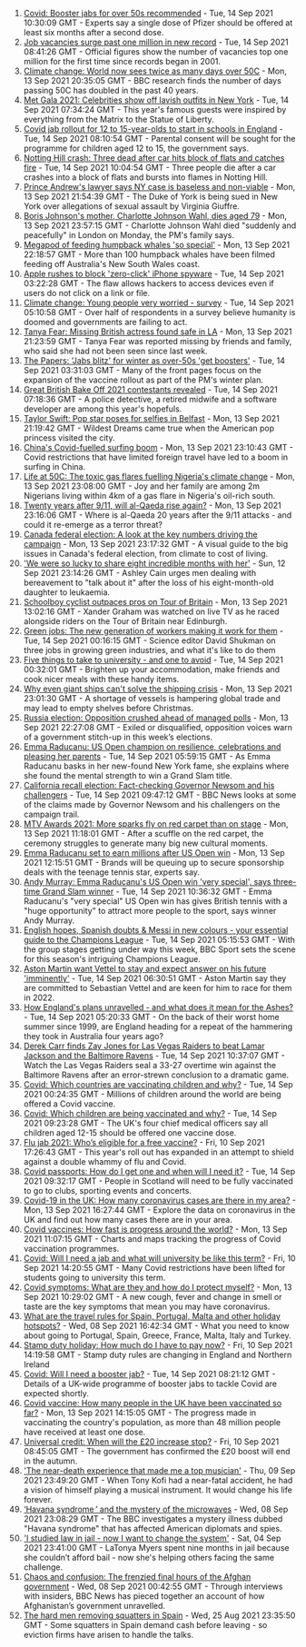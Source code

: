 1. [Covid: Booster jabs for over 50s recommended](https://www.bbc.co.uk/news/health-58550833?at_medium=RSS&at_campaign=KARANGA) - Tue, 14 Sep 2021 10:30:09 GMT - Experts say a single dose of Pfizer should be offered at least six months after a second dose.
2. [Job vacancies surge past one million in new record](https://www.bbc.co.uk/news/business-58543554?at_medium=RSS&at_campaign=KARANGA) - Tue, 14 Sep 2021 08:41:26 GMT - Official figures show the number of vacancies top one million for the first time since records began in 2001.
3. [Climate change: World now sees twice as many days over 50C](https://www.bbc.co.uk/news/science-environment-58494641?at_medium=RSS&at_campaign=KARANGA) - Mon, 13 Sep 2021 20:35:05 GMT - BBC research finds the number of days passing 50C has doubled in the past 40 years.
4. [Met Gala 2021: Celebrities show off lavish outfits in New York](https://www.bbc.co.uk/news/world-us-canada-58553594?at_medium=RSS&at_campaign=KARANGA) - Tue, 14 Sep 2021 07:34:24 GMT - This year's famous guests were inspired by everything from the Matrix to the Statue of Liberty.
5. [Covid jab rollout for 12 to 15-year-olds to start in schools in England](https://www.bbc.co.uk/news/uk-58552769?at_medium=RSS&at_campaign=KARANGA) - Tue, 14 Sep 2021 08:10:54 GMT - Parental consent will be sought for the programme for children aged 12 to 15, the government says.
6. [Notting Hill crash: Three dead after car hits block of flats and catches fire](https://www.bbc.co.uk/news/uk-england-london-58555703?at_medium=RSS&at_campaign=KARANGA) - Tue, 14 Sep 2021 10:04:54 GMT - Three people die after a car crashes into a block of flats and bursts into flames in Notting Hill.
7. [Prince Andrew's lawyer says NY case is baseless and non-viable](https://www.bbc.co.uk/news/uk-58550197?at_medium=RSS&at_campaign=KARANGA) - Mon, 13 Sep 2021 21:54:39 GMT - The Duke of York is being sued in New York over allegations of sexual assault by Virginia Giuffre.
8. [Boris Johnson's mother, Charlotte Johnson Wahl, dies aged 79](https://www.bbc.co.uk/news/uk-politics-58548437?at_medium=RSS&at_campaign=KARANGA) - Mon, 13 Sep 2021 23:57:15 GMT - Charlotte Johnson Wahl died "suddenly and peacefully" in London on Monday, the PM's family says.
9. [Megapod of feeding humpback whales 'so special'](https://www.bbc.co.uk/news/world-australia-58552939?at_medium=RSS&at_campaign=KARANGA) - Mon, 13 Sep 2021 22:18:57 GMT - More than 100 humpback whales have been filmed feeding off Australia's New South Wales coast.
10. [Apple rushes to block 'zero-click' iPhone spyware](https://www.bbc.co.uk/news/business-58540936?at_medium=RSS&at_campaign=KARANGA) - Tue, 14 Sep 2021 03:22:28 GMT - The flaw allows hackers to access devices even if users do not click on a link or file.
11. [Climate change: Young people very worried - survey](https://www.bbc.co.uk/news/world-58549373?at_medium=RSS&at_campaign=KARANGA) - Tue, 14 Sep 2021 05:10:58 GMT - Over half of respondents in a survey believe humanity is doomed and governments are failing to act.
12. [Tanya Fear: Missing British actress found safe in LA](https://www.bbc.co.uk/news/entertainment-arts-58549883?at_medium=RSS&at_campaign=KARANGA) - Mon, 13 Sep 2021 21:23:59 GMT - Tanya Fear was reported missing by friends and family, who said she had not been seen since last week.
13. [The Papers: 'Jabs blitz' for winter as over-50s 'get boosters'](https://www.bbc.co.uk/news/blogs-the-papers-58553029?at_medium=RSS&at_campaign=KARANGA) - Tue, 14 Sep 2021 03:31:03 GMT - Many of the front pages focus on the expansion of the vaccine rollout as part of the PM's winter plan.
14. [Great British Bake Off 2021 contestants revealed](https://www.bbc.co.uk/news/entertainment-arts-58544950?at_medium=RSS&at_campaign=KARANGA) - Tue, 14 Sep 2021 07:18:36 GMT - A police detective, a retired midwife and a software developer are among this year's hopefuls.
15. [Taylor Swift: Pop star poses for selfies in Belfast](https://www.bbc.co.uk/news/uk-northern-ireland-58551992?at_medium=RSS&at_campaign=KARANGA) - Mon, 13 Sep 2021 21:19:42 GMT - Wildest Dreams came true when the American pop princess visited the city.
16. [China's Covid-fuelled surfing boom](https://www.bbc.co.uk/news/world-asia-58552057?at_medium=RSS&at_campaign=KARANGA) - Mon, 13 Sep 2021 23:10:43 GMT - Covid restrictions that have limited foreign travel have led to a boom in surfing in China.
17. [Life at 50C: The toxic gas flares fuelling Nigeria's climate change](https://www.bbc.co.uk/news/world-africa-58549010?at_medium=RSS&at_campaign=KARANGA) - Mon, 13 Sep 2021 23:08:00 GMT - Joy and her family are among 2m Nigerians living within 4km of a gas flare in Nigeria's oil-rich south.
18. [Twenty years after 9/11, will al-Qaeda rise again?](https://www.bbc.co.uk/news/world-asia-58551970?at_medium=RSS&at_campaign=KARANGA) - Mon, 13 Sep 2021 23:16:06 GMT - Where is al-Qaeda 20 years after the 9/11 attacks - and could it re-emerge as a terror threat?
19. [Canada federal election: A look at the key numbers driving the campaign](https://www.bbc.co.uk/news/world-us-canada-58426147?at_medium=RSS&at_campaign=KARANGA) - Mon, 13 Sep 2021 23:17:32 GMT - A visual guide to the big issues in Canada's federal election, from climate to cost of living.
20. ['We were so lucky to share eight incredible months with her'](https://www.bbc.co.uk/news/uk-58523545?at_medium=RSS&at_campaign=KARANGA) - Sun, 12 Sep 2021 23:14:26 GMT - Ashley Cain urges men dealing with bereavement to "talk about it" after the loss of his eight-month-old daughter to leukaemia.
21. [Schoolboy cyclist outpaces pros on Tour of Britain](https://www.bbc.co.uk/news/uk-scotland-glasgow-west-58503012?at_medium=RSS&at_campaign=KARANGA) - Mon, 13 Sep 2021 13:02:16 GMT - Xander Graham was watched on live TV as he raced alongside riders on the Tour of Britain near Edinburgh.
22. [Green jobs: The new generation of workers making it work for them](https://www.bbc.co.uk/news/science-environment-58549135?at_medium=RSS&at_campaign=KARANGA) - Tue, 14 Sep 2021 00:16:15 GMT - Science editor David Shukman on three jobs in growing green industries, and what it's like to do them
23. [Five things to take to university - and one to avoid](https://www.bbc.co.uk/news/education-58545266?at_medium=RSS&at_campaign=KARANGA) - Tue, 14 Sep 2021 00:32:01 GMT - Brighten up your accommodation, make friends and cook nicer meals with these handy items.
24. [Why even giant ships can't solve the shipping crisis](https://www.bbc.co.uk/news/business-58479148?at_medium=RSS&at_campaign=KARANGA) - Mon, 13 Sep 2021 23:01:30 GMT - A shortage of vessels is hampering global trade and may lead to empty shelves before Christmas.
25. [Russia election: Opposition crushed ahead of managed polls](https://www.bbc.co.uk/news/world-europe-58504603?at_medium=RSS&at_campaign=KARANGA) - Mon, 13 Sep 2021 22:27:08 GMT - Exiled or disqualified, opposition voices warn of a government stitch-up in this week’s elections.
26. [Emma Raducanu: US Open champion on resilience, celebrations and pleasing her parents](https://www.bbc.co.uk/sport/tennis/58545870?at_medium=RSS&at_campaign=KARANGA) - Tue, 14 Sep 2021 05:59:15 GMT - As Emma Raducanu basks in her new-found New York fame, she explains where she found the mental strength to win a Grand Slam title.
27. [California recall election: Fact-checking Governor Newsom and his challengers](https://www.bbc.co.uk/news/58491575?at_medium=RSS&at_campaign=KARANGA) - Tue, 14 Sep 2021 09:47:12 GMT - BBC News looks at some of the claims made by Governor Newsom and his challengers on the campaign trail.
28. [MTV Awards 2021: More sparks fly on red carpet than on stage](https://www.bbc.co.uk/news/entertainment-arts-58543114?at_medium=RSS&at_campaign=KARANGA) - Mon, 13 Sep 2021 11:18:01 GMT - After a scuffle on the red carpet, the ceremony struggles to generate many big new cultural moments.
29. [Emma Raducanu set to earn millions after US Open win](https://www.bbc.co.uk/news/business-58508806?at_medium=RSS&at_campaign=KARANGA) - Mon, 13 Sep 2021 12:15:51 GMT - Brands will be queuing up to secure sponsorship deals with the teenage tennis star, experts say.
30. [Andy Murray: Emma Raducanu's US Open win 'very special', says three-time Grand Slam winner](https://www.bbc.co.uk/sport/tennis/58551910?at_medium=RSS&at_campaign=KARANGA) - Tue, 14 Sep 2021 10:36:32 GMT - Emma Raducanu's "very special" US Open win has gives British tennis with a "huge opportunity" to attract more people to the sport, says winner Andy Murray.
31. [English hopes, Spanish doubts & Messi in new colours - your essential guide to the Champions League](https://www.bbc.co.uk/sport/football/58508913?at_medium=RSS&at_campaign=KARANGA) - Tue, 14 Sep 2021 05:15:53 GMT - With the group stages getting under way this week, BBC Sport sets the scene for this season's intriguing Champions League.
32. [Aston Martin want Vettel to stay and expect answer on his future 'imminently'](https://www.bbc.co.uk/sport/formula1/58551260?at_medium=RSS&at_campaign=KARANGA) - Tue, 14 Sep 2021 06:30:51 GMT - Aston Martin say they are committed to Sebastian Vettel and are keen for him to race for them in 2022.
33. [How England's plans unravelled - and what does it mean for the Ashes?](https://www.bbc.co.uk/sport/cricket/58544156?at_medium=RSS&at_campaign=KARANGA) - Tue, 14 Sep 2021 05:20:33 GMT - On the back of their worst home summer since 1999, are England heading for a repeat of the hammering they took in Australia four years ago?
34. [Derek Carr finds Zay Jones for Las Vegas Raiders to beat Lamar Jackson and the Baltimore Ravens](https://www.bbc.co.uk/sport/av/american-football/58559194?at_medium=RSS&at_campaign=KARANGA) - Tue, 14 Sep 2021 10:37:07 GMT - Watch the Las Vegas Raiders seal a 33-27 overtime win against the Baltimore Ravens after an error-strewn conclusion to a dramatic game.
35. [Covid: Which countries are vaccinating children and why?](https://www.bbc.co.uk/news/health-58516207?at_medium=RSS&at_campaign=KARANGA) - Tue, 14 Sep 2021 00:24:35 GMT - Millions of children around the world are being offered a Covid vaccine.
36. [Covid: Which children are being vaccinated and why?](https://www.bbc.co.uk/news/health-57888429?at_medium=RSS&at_campaign=KARANGA) - Tue, 14 Sep 2021 09:23:28 GMT - The UK's four chief medical officers say all children aged 12-15 should be offered one vaccine dose.
37. [Flu jab 2021: Who’s eligible for a free vaccine?](https://www.bbc.co.uk/news/health-53847025?at_medium=RSS&at_campaign=KARANGA) - Fri, 10 Sep 2021 17:26:43 GMT - This year's roll out has expanded in an attempt to shield against a double whammy of flu and Covid.
38. [Covid passports: How do I get one and when will I need it?](https://www.bbc.co.uk/news/explainers-55718553?at_medium=RSS&at_campaign=KARANGA) - Tue, 14 Sep 2021 09:32:17 GMT - People in Scotland will need to be fully vaccinated to go to clubs, sporting events and concerts.
39. [Covid-19 in the UK: How many coronavirus cases are there in my area?](https://www.bbc.co.uk/news/uk-51768274?at_medium=RSS&at_campaign=KARANGA) - Mon, 13 Sep 2021 16:27:44 GMT - Explore the data on coronavirus in the UK and find out how many cases there are in your area.
40. [Covid vaccines: How fast is progress around the world?](https://www.bbc.co.uk/news/world-56237778?at_medium=RSS&at_campaign=KARANGA) - Mon, 13 Sep 2021 11:07:15 GMT - Charts and maps tracking the progress of Covid vaccination programmes.
41. [Covid: Will I need a jab and what will university be like this term?](https://www.bbc.co.uk/news/explainers-52753913?at_medium=RSS&at_campaign=KARANGA) - Fri, 10 Sep 2021 14:20:55 GMT - Many Covid restrictions have been lifted for students going to university this term.
42. [Covid symptoms: What are they and how do I protect myself?](https://www.bbc.co.uk/news/health-51048366?at_medium=RSS&at_campaign=KARANGA) - Mon, 13 Sep 2021 10:29:02 GMT - A new cough, fever and change in smell or taste are the key symptoms that mean you may have coronavirus.
43. [What are the travel rules for Spain, Portugal, Malta and other holiday hotspots?](https://www.bbc.co.uk/news/explainers-56997931?at_medium=RSS&at_campaign=KARANGA) - Wed, 08 Sep 2021 16:42:34 GMT - What you need to know about going to Portugal, Spain, Greece, France, Malta, Italy and Turkey.
44. [Stamp duty holiday: How much do I have to pay now?](https://www.bbc.co.uk/news/business-53319433?at_medium=RSS&at_campaign=KARANGA) - Fri, 10 Sep 2021 14:19:58 GMT - Stamp duty rules are changing in England and Northern Ireland
45. [Covid: Will I need a booster jab?](https://www.bbc.co.uk/news/health-55045639?at_medium=RSS&at_campaign=KARANGA) - Tue, 14 Sep 2021 08:21:12 GMT - Details of a UK-wide programme of booster jabs to tackle Covid are expected shortly.
46. [Covid vaccine: How many people in the UK have been vaccinated so far?](https://www.bbc.co.uk/news/health-55274833?at_medium=RSS&at_campaign=KARANGA) - Mon, 13 Sep 2021 14:15:05 GMT - The progress made in vaccinating the country's population, as more than 48 million people have received at least one dose.
47. [Universal credit: When will the £20 increase stop?](https://www.bbc.co.uk/news/uk-41487126?at_medium=RSS&at_campaign=KARANGA) - Fri, 10 Sep 2021 08:45:05 GMT - The government has confirmed the £20 boost will end in the autumn.
48. ['The near-death experience that made me a top musician'](https://www.bbc.co.uk/news/stories-58465559?at_medium=RSS&at_campaign=KARANGA) - Thu, 09 Sep 2021 23:49:20 GMT - When Tony Kofi had a near-fatal accident, he had a vision of himself playing a musical instrument. It would change his life forever.
49. [‘Havana syndrome ’ and the mystery of the microwaves](https://www.bbc.co.uk/news/world-58396698?at_medium=RSS&at_campaign=KARANGA) - Wed, 08 Sep 2021 23:08:29 GMT - The BBC investigates a mystery illness dubbed "Havana syndrome" that has affected American diplomats and spies.
50. ['I studied law in jail - now I want to change the system'](https://www.bbc.co.uk/news/stories-58311196?at_medium=RSS&at_campaign=KARANGA) - Sat, 04 Sep 2021 23:41:00 GMT - LaTonya Myers spent nine months in jail because she couldn’t afford bail - now she's helping others facing the same challenge.
51. [Chaos and confusion: The frenzied final hours of the Afghan government](https://www.bbc.co.uk/news/world-asia-58477131?at_medium=RSS&at_campaign=KARANGA) - Wed, 08 Sep 2021 00:42:55 GMT - Through interviews with insiders, BBC News has pieced together an account of how Afghanistan’s government unravelled.
52. [The hard men removing squatters in Spain](https://www.bbc.co.uk/news/stories-58310532?at_medium=RSS&at_campaign=KARANGA) - Wed, 25 Aug 2021 23:35:50 GMT - Some squatters in Spain demand cash before leaving - so eviction firms have arisen to handle the talks.
